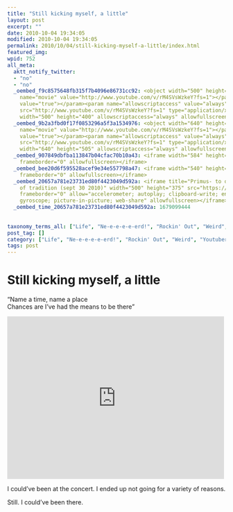 ```yaml
---
title: "Still kicking myself, a little"
layout: post
excerpt: ""
date: 2010-10-04 19:34:05
modified: 2010-10-04 19:34:05
permalink: 2010/10/04/still-kicking-myself-a-little/index.html
featured_img: 
wpid: 752
all_meta: 
  aktt_notify_twitter:
  - "no"
  - "no"
  _oembed_f9c8575648fb315f7b4096e86731cc92: <object width="500" height="400"><param
    name="movie" value="http://www.youtube.com/v/rM4SVsWzkeY?fs=1"></param><param name="allowFullScreen"
    value="true"></param><param name="allowscriptaccess" value="always"></param><embed
    src="http://www.youtube.com/v/rM4SVsWzkeY?fs=1" type="application/x-shockwave-flash"
    width="500" height="400" allowscriptaccess="always" allowfullscreen="true"></embed></object>
  _oembed_9b2a3fbd0f17f0853296a5f3a1534976: <object width="640" height="505"><param
    name="movie" value="http://www.youtube.com/v/rM4SVsWzkeY?fs=1"></param><param name="allowFullScreen"
    value="true"></param><param name="allowscriptaccess" value="always"></param><embed
    src="http://www.youtube.com/v/rM4SVsWzkeY?fs=1" type="application/x-shockwave-flash"
    width="640" height="505" allowscriptaccess="always" allowfullscreen="true"></embed></object>
  _oembed_907849dbfba113847b04cfac70b10a43: <iframe width="584" height="438" src="http://www.youtube.com/embed/rM4SVsWzkeY?fs=1&feature=oembed"
    frameborder="0" allowfullscreen></iframe>
  _oembed_bee20d6f595528acef9e34e557798a47: <iframe width="540" height="405" src="http://www.youtube.com/embed/rM4SVsWzkeY?fs=1&feature=oembed"
    frameborder="0" allowfullscreen></iframe>
  _oembed_20657a781e23731ed80f4423049d592a: <iframe title="Primus- to defy the laws
    of tradition (sept 30 2010)" width="500" height="375" src="https://www.youtube.com/embed/rM4SVsWzkeY?feature=oembed"
    frameborder="0" allow="accelerometer; autoplay; clipboard-write; encrypted-media;
    gyroscope; picture-in-picture; web-share" allowfullscreen></iframe>
  _oembed_time_20657a781e23731ed80f4423049d592a: 1679099444
  
  
taxonomy_terms_all: ["Life", "Ne-e-e-e-e-erd!", "Rockin' Out", "Weird", "Youtubery"]
post_tag: []
category: ["Life", "Ne-e-e-e-e-erd!", "Rockin' Out", "Weird", "Youtubery"]
tags: post
---
```


# Still kicking myself, a little

“Name a time, name a place  
Chances are I’ve had the means to be there”

<iframe allow="accelerometer; autoplay; clipboard-write; encrypted-media; gyroscope; picture-in-picture; web-share" allowfullscreen="" frameborder="0" height="375" loading="lazy" src="https://www.youtube.com/embed/rM4SVsWzkeY?feature=oembed" title="Primus- to defy the laws of tradition (sept 30 2010)" width="500"></iframe>

I could’ve been at the concert. I ended up not going for a variety of reasons.

Still. I could’ve been there.